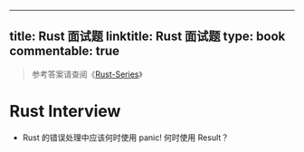 
---
title: Rust 面试题
linktitle: Rust 面试题
type: book
commentable: true
---

> 参考答案请查阅《[Rust-Series](https://github.com/wx-chevalier/Rust-Series?q=)》

# Rust Interview

- Rust 的错误处理中应该何时使用 panic! 何时使用 Result？

    